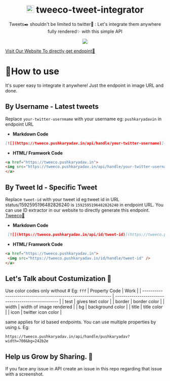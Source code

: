 <div align="center"> 
 <h1> <img src="https://tweeco.pushkaryadav.in/images/tweeco_logo.png" height="24px" /> tweeco-tweet-integrator </h1>
  <p>Tweets✒️ shouldn't be limited to twitter🐧 : Let's integrate them anywhere fully rendered✨ with this simple API </p>
  <img src="https://tweeco.pushkaryadav.in/api/id/1635154270780788741" />
</div>

[Visit Our Website To directly get endopint🚀](https://tweeco.pushkaryadav.in)

# 🤔How to use
It's super easy to integrate it anywhere! Just the endpoint in image URL and done.

## By Username - Latest tweets
Replace `your-twitter-usernmame` with your username eg: `pushkaryadavin` in endpoint URL
- __Markdown Code__
 ```markdown
 [![](https://tweeco.pushkaryadav.in/api/handle/your-twitter-username)](https://tweeco.pushkaryadav.in)
 ```
- __HTML/ Framwork Code__
 ```html
<a href="https://tweeco.pushkaryadav.in">
 <img src="https://tweeco.pushkaryadav.in/api/handle/your-twitter-username" />
</a>
 ```
 
## By Tweet Id - Specific Tweet 
Replace `tweet-id` with your tweet id eg:tweet id in URL status/1592595196482826240 is `1592595196482826240` in endpoint URL. You can use ID extractor in our website to directly generate this endpoint. [Tweeco🚀](https://tweeco.pushkaryadav.in)
- __Markdown Code__
```markdown
 [![](https://tweeco.pushkaryadav.in/api/id/tweet-id)](https://tweeco.pushkaryadav.in)
```
- __HTML/ Framwork Code__
```html
<a href="https://tweeco.pushkaryadav.in">
 <img src="https://tweeco.pushkaryadav.in/id/handle/tweet-id" />
</a>
```
## Let's Talk about Costumization 🌟

Use color codes only without # Eg: `fff`
| Property Code                                                  | Work                                               |
| -------------------------------------------------------------- | -------------------------------------------------- |
| test                    | gives text color                               |
| border                      | border color             |
| width                   | width of image rendered                          |
| bg                   |  background color                          |
| title                   | title color                        |
| icon                   | twitter icon color                        |

same applies for id based endpoints. You can use multiple properties by using `&`. Eg:
```
https://tweeco.pushkaryadav.in/api/handle/pushkaryadav?width=700&bg=242b2e
```

## Help us Grow by Sharing. 🚀
If you face any issue in API create an issue in this repo regarding that issue with a screenshot.
